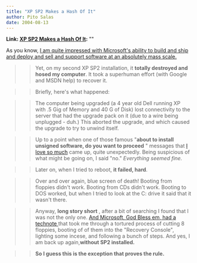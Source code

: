 ```yaml
---
title: "XP SP2 Makes a Hash Of It"
author: Pito Salas
date: 2004-08-13
---
```


**Link: [XP SP2 Makes a Hash Of It](None):** ""

As you know, [I am quite impressed with Microsoft's ability to build and ship
and deploy and sell and support software at an absolutely mass
scale.](</weblogs/archives/000475.html>)

>>

>> Yet, on my second XP SP2 installation, it **totally destroyed and hosed my
computer**. It took a superhuman effort (with Google and MSDN help) to recover
it.

>>

>> Briefly, here's what happened:

>>

>> The computer being upgraded (a 4 year old Dell running XP with .5 Gig of
Memory and 40 G of Disk) lost connectivity to the server that had the upgrade
pack on it (due to a wire being unplugged - duh.) This aborted the upgrade,
and which caused the upgrade to try to unwind itself.

>>

>> Up to a point when one of those famous "**about to install unsigned
software, do you want to proceed** " messages that [I love so
much](</weblogs/archives/000460.html>) came up, quite unexpectedly. Being
suspicious of what might be going on, I said "no." _Everything seemed fine._

>>

>> Later on, when I tried to reboot, **it failed, hard**.

>>

>> Over and over again, blue screen of death! Booting from floppies didn't
work. Booting from CDs didn't work. Booting to DOS worked, but when I tried to
look at the C: drive it said that it wasn't there.

>>

>> Anyway, **long story short** , after a bit of searching I found that I was
not the only one. [And Microsoft, God Bless em, had a technote
](<http://support.microsoft.com/default.aspx?scid=kb;en-us;875355>)that took
me through a tortured process of cutting 8 floppies, booting of of them into
the "Recovery Console", lighting some incese, and following a bunch of steps.
And yes, I am back up again,**without SP2 installed.**

>>

>> **So I guess this is the exception that proves the rule.**


